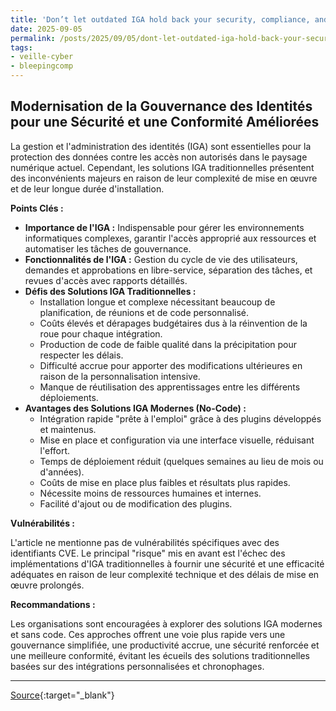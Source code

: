 ```yaml
---
title: 'Don’t let outdated IGA hold back your security, compliance, and growth'
date: 2025-09-05
permalink: /posts/2025/09/05/dont-let-outdated-iga-hold-back-your-security-compliance-and-growth/
tags:
- veille-cyber
- bleepingcomp
---
```

## Modernisation de la Gouvernance des Identités pour une Sécurité et une Conformité Améliorées

La gestion et l'administration des identités (IGA) sont essentielles pour la protection des données contre les accès non autorisés dans le paysage numérique actuel. Cependant, les solutions IGA traditionnelles présentent des inconvénients majeurs en raison de leur complexité de mise en œuvre et de leur longue durée d'installation.

**Points Clés :**

*   **Importance de l'IGA :** Indispensable pour gérer les environnements informatiques complexes, garantir l'accès approprié aux ressources et automatiser les tâches de gouvernance.
*   **Fonctionnalités de l'IGA :** Gestion du cycle de vie des utilisateurs, demandes et approbations en libre-service, séparation des tâches, et revues d'accès avec rapports détaillés.
*   **Défis des Solutions IGA Traditionnelles :**
    *   Installation longue et complexe nécessitant beaucoup de planification, de réunions et de code personnalisé.
    *   Coûts élevés et dérapages budgétaires dus à la réinvention de la roue pour chaque intégration.
    *   Production de code de faible qualité dans la précipitation pour respecter les délais.
    *   Difficulté accrue pour apporter des modifications ultérieures en raison de la personnalisation intensive.
    *   Manque de réutilisation des apprentissages entre les différents déploiements.
*   **Avantages des Solutions IGA Modernes (No-Code) :**
    *   Intégration rapide "prête à l'emploi" grâce à des plugins développés et maintenus.
    *   Mise en place et configuration via une interface visuelle, réduisant l'effort.
    *   Temps de déploiement réduit (quelques semaines au lieu de mois ou d'années).
    *   Coûts de mise en place plus faibles et résultats plus rapides.
    *   Nécessite moins de ressources humaines et internes.
    *   Facilité d'ajout ou de modification des plugins.

**Vulnérabilités :**

L'article ne mentionne pas de vulnérabilités spécifiques avec des identifiants CVE. Le principal "risque" mis en avant est l'échec des implémentations d'IGA traditionnelles à fournir une sécurité et une efficacité adéquates en raison de leur complexité technique et des délais de mise en œuvre prolongés.

**Recommandations :**

Les organisations sont encouragées à explorer des solutions IGA modernes et sans code. Ces approches offrent une voie plus rapide vers une gouvernance simplifiée, une productivité accrue, une sécurité renforcée et une meilleure conformité, évitant les écueils des solutions traditionnelles basées sur des intégrations personnalisées et chronophages.

---
[Source](https://www.bleepingcomputer.com/news/security/dont-let-outdated-iga-hold-back-your-security-compliance-and-growth/){:target="_blank"}
